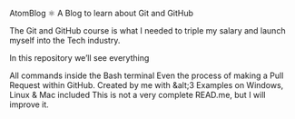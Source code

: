 AtomBlog ⚛
A Blog to learn about Git and GitHub

The Git and GitHub course is what I needed to triple my salary and launch myself into the Tech industry.

In this repository we’ll see everything

All commands inside the Bash terminal
Even the process of making a Pull Request within GitHub.
Created by me with &alt;3
Examples on Windows, Linux & Mac included
This is not a very complete READ.me, but I will improve it.
